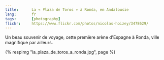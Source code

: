 ```yaml
---
title:      La « Plaza de Toros » à Ronda, en Andalousie
lang:       fr
tags:       [photography]
flickr:     https://www.flickr.com/photos/nicolas-hoizey/3478629/
---
```


Un beau souvenir de voyage, cette première arène d'Espagne à Ronda, ville magnifique par ailleurs.

{% respimg "la_plaza_de_toros_a_ronda.jpg", page %}

